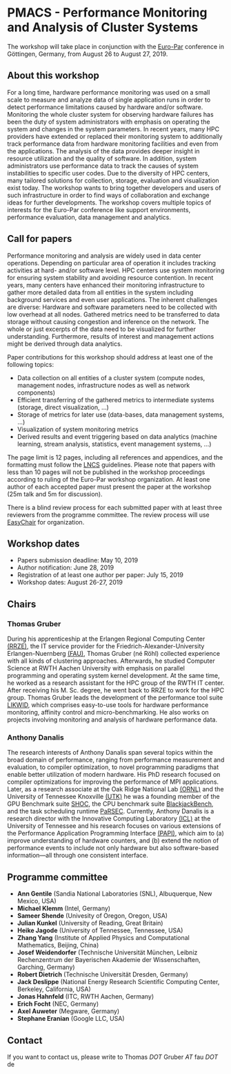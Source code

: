 # PMACS - Performance Monitoring and Analysis of Cluster Systems
The workshop will take place in conjunction with the [Euro-Par](http://www.europar.org/) conference in Göttingen, Germany, from August 26 to August 27, 2019.

## About this workshop
For a long time, hardware performance monitoring was used on a small scale to measure and analyze data of single application runs in order to detect performance limitations caused by hardware and/or software. Monitoring the whole cluster system for observing hardware failures has been the duty of system administrators with emphasis on operating the system and changes in the system parameters. In recent years, many HPC providers have extended or replaced their monitoring system to additionally track performance data from hardware monitoring facilities and even from the applications. The analysis of the data provides deeper insight in resource utilization and the quality of software. In addition, system administrators use performance data to track the causes of system instabilities to specific user codes. Due to the diversity of HPC centers, many tailored solutions for collection, storage, evaluation and visualization exist today. The workshop wants to bring together developers and users of such infrastructure in order to find ways of collaboration and exchange ideas for further developments.
The workshop covers multiple topics of interests for the Euro-Par conference like support environments, performance evaluation, data management and analytics.

## Call for papers
Performance monitoring and analysis are widely used in data center operations. Depending on particular area of operation it includes tracking activities at hard- and/or software level. HPC centers use system monitoring for ensuring system stability and avoiding resource contention. In recent years, many centers have enhanced their monitoring infrastructure to gather more detailed data from all entities in the system including background services and even user applications. The inherent challenges are diverse: Hardware and software parameters need to be collected with low overhead at all nodes. Gathered metrics need to be transferred to data storage without causing congestion and inference on the network. The whole or just excerpts of the data need to be visualized for further understanding. Furthermore, results of interest and management actions might be derived through data analytics.

Paper contributions for this workshop should address at least one of the following topics:
* Data collection on all entities of a cluster system (compute nodes, management nodes, infrastructure nodes as well as network components)
* Efficient transferring of the gathered metrics to intermediate systems (storage, direct visualization, …)
* Storage of metrics for later use (data-bases, data management systems, …)
* Visualization of system monitoring metrics
* Derived results and event triggering based on data analytics (machine learning, stream analysis, statistics, event management systems, ...)

The page limit is 12 pages, including all references and appendices, and the formatting must follow the [LNCS](http://2019.euro-par.org/contributors/author-instructions/) guidelines. Please note that papers with less than 10 pages will not be published in the workshop proceedings according to ruling of the Euro-Par workshop organization. At least one author of each accepted paper must present the paper at the workshop (25m talk and 5m for discussion).

There is a blind review process for each submitted paper with at least three reviewers from the programme committee. The review process will use [EasyChair](https://easychair.org/) for organization.

## Workshop dates
* Papers submission deadline: May 10, 2019
* Author notification: June 28, 2019
* Registration of at least one author per paper: July 15, 2019
* Workshop dates: August 26-27, 2019

## Chairs
### Thomas Gruber
During his apprenticeship at the Erlangen Regional Computing Center [(RRZE)](https://www.rrze.fau.de/), the IT service provider for the Friedrich-Alexander-University Erlangen-Nuernberg [(FAU)](https://www.fau.de/), Thomas Gruber (né Röhl) collected experience with all kinds of clustering approaches. Afterwards, he studied Computer Science at RWTH Aachen University with emphasis on parallel programming and operating system kernel development. At the same time, he worked as a research assistant for the HPC group of the RWTH IT center. After receiving his M. Sc. degree, he went back to RRZE to work for the HPC group. Thomas Gruber leads the development of the performance tool suite [LIKWID](https://github.com/RRZE-HPC/likwid/wiki), which comprises easy-to-use tools for hardware performance monitoring, affinity control and micro-benchmarking. He also works on projects involving monitoring and analysis of hardware performance data.
### Anthony Danalis
The research interests of Anthony Danalis span several topics within the broad domain of performance, ranging from performance measurement and evaluation, to compiler optimization, to novel programming paradigms that enable better utilization of modern hardware. His PhD research focused on compiler optimizations for improving the performance of MPI applications. Later, as a research associate at the Oak Ridge National Lab [(ORNL)](https://www.ornl.gov/) and the University of Tennessee Knoxville [(UTK)](https://www.utk.edu/) he was a founding member of the GPU Benchmark suite [SHOC](https://github.com/vetter/shoc/wiki), the CPU benchmark suite [BlackjackBench](http://www.icl.utk.edu/~luszczek/pubs/Blackjackbench_acmper.pdf), and the task scheduling runtime [PaRSEC](http://icl.utk.edu/parsec/). Currently, Anthony Danalis is a research director with the Innovative Computing Laboratory [(ICL)](https://www.icl.utk.edu/) at the University of Tennessee and his research focuses on various extensions of the Performance Application Programming Interface [(PAPI)](https://icl.utk.edu/papi/index.html), which aim to (a) improve understanding of hardware counters, and (b) extend the notion of performance events to include not only hardware but also software-based information—all through one consistent interface.

## Programme committee
* __Ann Gentile__ (Sandia National Laboratories (SNL), Albuquerque, New Mexico, USA)
* __Michael Klemm__ (Intel, Germany)
* __Sameer Shende__ (Univesity of Oregon, Oregon, USA)
* __Julian Kunkel__ (University of Reading, Great Britain)
* __Heike Jagode__ (University of Tennessee, Tennessee, USA)
* __Zhang Yang__ (Institute of Applied Physics and Computational Mathematics, Beijing, China)
* __Josef Weidendorfer__ (Technische Universität München, Leibniz Rechenzentrum der Bayerischen Akademie der Wissenschaften, Garching, Germany)
* __Robert Dietrich__ (Technische Universität Dresden, Germany)
* __Jack Deslippe__ (National Energy Research Scientific Computing Center, Berkeley, California, USA)
* __Jonas Hahnfeld__ (ITC, RWTH Aachen, Germany)
* __Erich Focht__ (NEC, Germany)
* __Axel Auweter__ (Megware, Germany)
* __Stephane Eranian__ (Google LLC, USA)

## Contact
If you want to contact us, please write to Thomas _DOT_ Gruber _AT_ fau _DOT_ de
